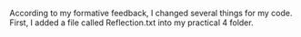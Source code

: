 According to my formative feedback, I changed several things for my code.
First, I added a file called Reflection.txt into my practical 4 folder.
